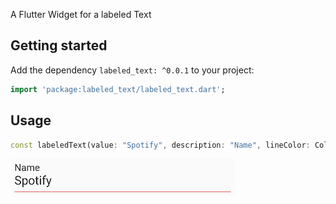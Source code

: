A Flutter Widget for a labeled Text

## Getting started

Add the dependency `labeled_text: ^0.0.1` to your project:

```dart
import 'package:labeled_text/labeled_text.dart';
```

## Usage

```dart
const labeledText(value: "Spotify", description: "Name", lineColor: Colors.red)
```

![img.png](img.png)
